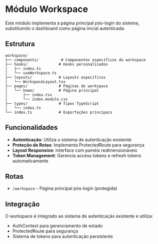 # Módulo Workspace

Este módulo implementa a página principal pós-login do sistema, substituindo o dashboard como página inicial autenticada.

## Estrutura

```
workspace/
├── components/          # Componentes específicos do workspace
├── hooks/              # Hooks personalizados
│   ├── index.ts
│   └── useWorkspace.ts
├── layouts/            # Layouts específicos
│   └── WorkspaceLayout.tsx
├── pages/              # Páginas do workspace
│   └── home/           # Página principal
│       ├── index.tsx
│       └── index.module.css
├── types/              # Tipos TypeScript
│   └── index.ts
└── index.ts            # Exportações principais
```

## Funcionalidades

- **Autenticação**: Utiliza o sistema de autenticação existente
- **Proteção de Rotas**: Implementa ProtectedRoute para segurança
- **Layout Responsivo**: Interface com painéis redimensionáveis
- **Token Management**: Gerencia access tokens e refresh tokens automaticamente

## Rotas

- `/workspace` - Página principal pós-login (protegida)

## Integração

O workspace é integrado ao sistema de autenticação existente e utiliza:
- AuthContext para gerenciamento de estado
- ProtectedRoute para segurança
- Sistema de tokens para autenticação persistente 